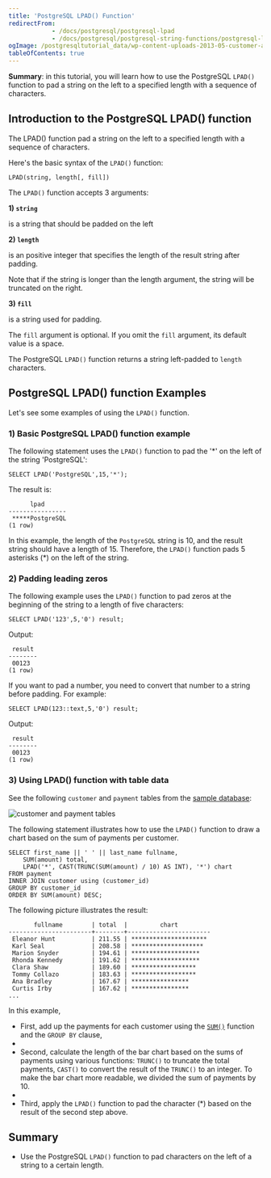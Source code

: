 ```yaml
---
title: 'PostgreSQL LPAD() Function'
redirectFrom:
            - /docs/postgresql/postgresql-lpad 
            - /docs/postgresql/postgresql-string-functions/postgresql-lpad
ogImage: /postgresqltutorial_data/wp-content-uploads-2013-05-customer-and-payment-tables.png
tableOfContents: true
---
```



**Summary**: in this tutorial, you will learn how to use the PostgreSQL `LPAD()` function to pad a string on the left to a specified length with a sequence of characters.

## Introduction to the PostgreSQL LPAD() function

The LPAD() function pad a string on the left to a specified length with a sequence of characters.

Here's the basic syntax of the `LPAD()` function:

```
LPAD(string, length[, fill])
```

The `LPAD()` function accepts 3 arguments:

**1) `string`**

is a string that should be padded on the left

**2) `length`**

is an positive integer that specifies the length of the result string after padding.

Note that if the string is longer than the length argument, the string will be truncated on the right.

**3) `fill`**

is a string used for padding.

The `fill` argument is optional. If you omit the `fill` argument, its default value is a space.

The PostgreSQL `LPAD()` function returns a string left-padded to `length` characters.

## PostgreSQL LPAD() function Examples

Let's see some examples of using the `LPAD()` function.

### 1) Basic PostgreSQL LPAD() function example

The following statement uses the `LPAD()` function to pad the '\*' on the left of the string 'PostgreSQL':

```
SELECT LPAD('PostgreSQL',15,'*');
```

The result is:

```
      lpad
----------------
 *****PostgreSQL
(1 row)
```

In this example, the length of the `PostgreSQL` string is 10, and the result string should have a length of 15. Therefore, the `LPAD()` function pads 5 asterisks (\*) on the left of the string.

### 2) Padding leading zeros

The following example uses the `LPAD()` function to pad zeros at the beginning of the string to a length of five characters:

```
SELECT LPAD('123',5,'0') result;
```

Output:

```
 result
--------
 00123
(1 row)
```

If you want to pad a number, you need to convert that number to a string before padding. For example:

```
SELECT LPAD(123::text,5,'0') result;
```

Output:

```
 result
--------
 00123
(1 row)
```

### 3) Using LPAD() function with table data

See the following `customer` and `payment` tables from the [sample database](/docs/postgresql/postgresql-getting-started/postgresql-sample-database):

![customer and payment tables](/postgresqltutorial_data/wp-content-uploads-2013-05-customer-and-payment-tables.png)

The following statement illustrates how to use the `LPAD()` function to draw a chart based on the sum of payments per customer.

```
SELECT first_name || ' ' || last_name fullname,
    SUM(amount) total,
    LPAD('*', CAST(TRUNC(SUM(amount) / 10) AS INT), '*') chart
FROM payment
INNER JOIN customer using (customer_id)
GROUP BY customer_id
ORDER BY SUM(amount) DESC;
```

The following picture illustrates the result:

```
       fullname        | total  |         chart
-----------------------+--------+-----------------------
 Eleanor Hunt          | 211.55 | *********************
 Karl Seal             | 208.58 | ********************
 Marion Snyder         | 194.61 | *******************
 Rhonda Kennedy        | 191.62 | *******************
 Clara Shaw            | 189.60 | ******************
 Tommy Collazo         | 183.63 | ******************
 Ana Bradley           | 167.67 | ****************
 Curtis Irby           | 167.62 | ****************
...
```

In this example,

- First, add up the payments for each customer using the [`SUM()`](https://www.postgresqltutorial.com/postgresql-aggregate-functions/postgresql-sum-function/) function and the `GROUP BY` clause,
-
- Second, calculate the length of the bar chart based on the sums of payments using various functions: `TRUNC()` to truncate the total payments, `CAST()` to convert the result of the `TRUNC()` to an integer. To make the bar chart more readable, we divided the sum of payments by 10.
-
- Third, apply the `LPAD()` function to pad the character (\*) based on the result of the second step above.

## Summary

- Use the PostgreSQL `LPAD()` function to pad characters on the left of a string to a certain length.
